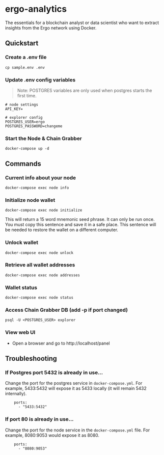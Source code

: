 # ergo-analytics

The essentials for a blockchain analyst or data scientist who want to extract insights from the Ergo network using Docker.

## Quickstart

### Create a .env file
```
cp sample.env .env
```

### Update .env config variables

> Note: POSTGRES variables are only used when postgres starts the first time.

```
# node settings
API_KEY=

# explorer config
POSTGRES_USER=ergo
POSTGRES_PASSWORD=changeme
```

### Start the Node & Chain Grabber
```
docker-compose up -d
``` 

## Commands

### Current info about your node
```
docker-compose exec node info
```

### Initialize node wallet
```
docker-compose exec node initialize
```

This will return a 15 word mnemonic seed phrase. It can only be run once.  You must copy this sentence and save it in a safe place. This sentence will be needed to restore the wallet on a different computer.

### Unlock wallet
```
docker-compose exec node unlock
```

### Retrieve all wallet addresses
```
docker-compose exec node addresses
```

### Wallet status
```
docker-compose exec node status
```

### Access Chain Grabber DB (add -p <port> if port changed)
```
psql -U <POSTGRES_USER> explorer
```

### View web UI
* Open a browser and go to http://localhost/panel

## Troubleshooting

### If Postgres port 5432 is already in use...

Change the port for the postgres service in `docker-compose.yml`.  For example, 5433:5432 will expose it as 5433 locally (it will remain 5432 internally).

```
    ports:
      - "5433:5432"
```

### If port 80 is already in use...

Change the port for the node service in the `docker-compose.yml` file.  For example, 8080:9053 would expose it as 8080.

```
    ports:
      - "8080:9053"
```